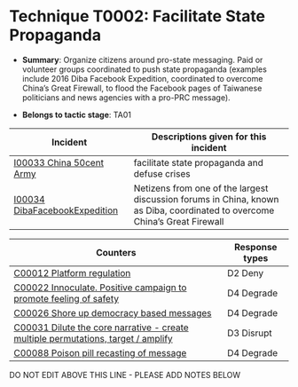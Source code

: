 # Technique T0002: Facilitate State Propaganda

* **Summary**: Organize citizens around pro-state messaging. Paid or volunteer groups coordinated to push state propaganda (examples include 2016 Diba Facebook Expedition, coordinated to overcome China’s Great Firewall, to flood the Facebook pages of Taiwanese politicians and news agencies with a pro-PRC message).

* **Belongs to tactic stage**: TA01


| Incident | Descriptions given for this incident |
| -------- | -------------------- |
| [I00033 China 50cent Army](../incidents/I00033.md) | facilitate state propaganda and defuse crises |
| [I00034 DibaFacebookExpedition](../incidents/I00034.md) | Netizens from one of the largest discussion forums in China, known as Diba, coordinated to overcome China’s Great Firewall |



| Counters | Response types |
| -------- | -------------- |
| [C00012 Platform regulation](../counters/C00012.md) | D2 Deny |
| [C00022 Innoculate. Positive campaign to promote feeling of safety](../counters/C00022.md) | D4 Degrade |
| [C00026 Shore up democracy based messages](../counters/C00026.md) | D4 Degrade |
| [C00031 Dilute the core narrative - create multiple permutations, target / amplify](../counters/C00031.md) | D3 Disrupt |
| [C00088 Poison pill recasting of message](../counters/C00088.md) | D4 Degrade |


DO NOT EDIT ABOVE THIS LINE - PLEASE ADD NOTES BELOW